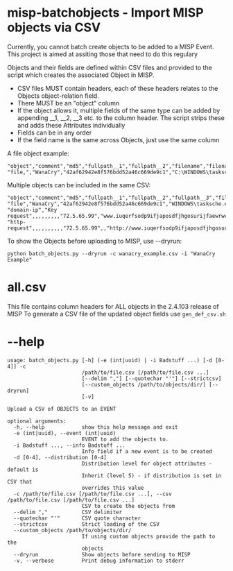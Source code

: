 # misp-batchobjects - Import MISP objects via CSV

Currently, you cannot batch create objects to be added to a MISP Event. This project is aimed at assiting those that need to do this regulary

Objects and their fields are defined within CSV files and provided to the script which creates the associated Object in MISP.

* CSV files MUST contain headers, each of these headers relates to the Objects object-relation field.
* There MUST be an "object" column
* If the object allows it, multiple fields of the same type can be added by appending __1, __2, __3 etc. to the column header. The script strips these and adds these Attributes individually
* Fields can be in any order
* If the field name is the same across Objects, just use the same column

A file object example:
```
"object","comment","md5","fullpath__1","fullpath__2","filename","filename__2345"
"file,","WanaCry","42af62942e8f576bdd52a46c669de9c1","C:\WINDOWS\tasksche.exe","C:\WINDOWS\qeriuwjhrf","tasksche.exe","qeriuwjhrf"
```
Multiple objects can be included in the same CSV:
```
"object","comment","md5","fullpath__1","fullpath__2","fullpath__3","filename","filename__2","filename__3","ssdeep","ip","domain","url","method","name"
"file","WanaCry","42af62942e8f576bdd52a46c669de9c1","WINDOWS\tasksche.exe","WINDOWS\qeriuwjhrf","WINDOWS\mssecsvr.exe","tasksche.exe","qeriuwjhrf","mssecsvr.exe","24576:QbLguri2QhfdmMSirYbcMNgef0QeQjG/D3k:Qn3QqMSPbcBVQej/",,,,,
"domain-ip","Key request",,,,,,,,,"72.5.65.99","www.iuqerfsodp9ifjaposdfjhgosurijfaewrwergwff.com",,,
"http-request",,,,,,,,,,"72.5.65.99",,"http://www.iuqerfsodp9ifjaposdfjhgosurijfaewrwergwff.com/","GET",
```

To show the Objects before uploading to MISP, use --dryrun:

```python batch_objects.py --dryrun -c wanacry_example.csv -i "WanaCry Example"```

# all.csv
This file contains column headers for ALL objects in the 2.4.103 release of MISP
To generate a CSV file of the updated object fields use ```gen_def_csv.sh```

# --help
```
usage: batch_objects.py [-h] (-e (int|uuid) | -i Badstuff ...) [-d [0-4]] -c
                        /path/to/file.csv [/path/to/file.csv ...]
                        [--delim ","] [--quotechar "'"] [--strictcsv]
                        [--custom_objects /path/to/objects/dir/] [--dryrun]
                        [-v]

Upload a CSV of OBJECTS to an EVENT

optional arguments:
  -h, --help            show this help message and exit
  -e (int|uuid), --event (int|uuid)
                        EVENT to add the objects to.
  -i Badstuff ..., --info Badstuff ...
                        Info field if a new event is to be created
  -d [0-4], --distribution [0-4]
                        Distribution level for object attributes - default is
                        Inherit (level 5) - if distribution is set in CSV that
                        overrides this value
  -c /path/to/file.csv [/path/to/file.csv ...], --csv /path/to/file.csv [/path/to/file.csv ...]
                        CSV to create the objects from
  --delim ","           CSV delimiter
  --quotechar "'"       CSV quote character
  --strictcsv           Strict loading of the CSV
  --custom_objects /path/to/objects/dir/
                        If using custom objects provide the path to the
                        objects
  --dryrun              Show objects before sending to MISP
  -v, --verbose         Print debug information to stderr
```

